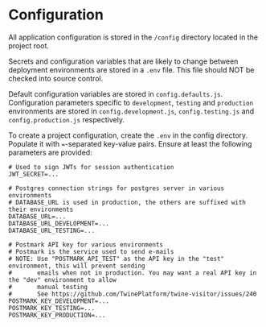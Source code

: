 # Configuration

All application configuration is stored in the `/config` directory located in the project root.

Secrets and configuration variables that are likely to change between deployment environments are stored in a `.env` file. This file should NOT be checked into source control.

Default configuration variables are stored in `config.defaults.js`. Configuration parameters specific to `development`, `testing` and `production` environments are stored in `config.development.js`, `config.testing.js` and `config.production.js` respectively.

To create a project configuration, create the `.env` in the config directory. Populate it with `=`-separated key-value pairs. Ensure at least the following parameters are provided:

```
# Used to sign JWTs for session authentication
JWT_SECRET=...

# Postgres connection strings for postgres server in various environments
# DATABASE_URL is used in production, the others are suffixed with their environments
DATABASE_URL=...
DATABASE_URL_DEVELOPMENT=...
DATABASE_URL_TESTING=...

# Postmark API key for various environments
# Postmark is the service used to send e-mails
# NOTE: Use "POSTMARK_API_TEST" as the API key in the "test" environment, this will prevent sending
#       emails when not in production. You may want a real API key in the "dev" environment to allow
#       manual testing
#       See https://github.com/TwinePlatform/twine-visitor/issues/240
POSTMARK_KEY_DEVELOPMENT=...
POSTMARK_KEY_TESTING=...
POSTMARK_KEY_PRODUCTION=...
```
